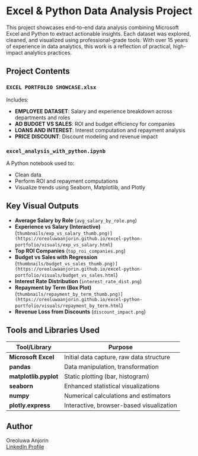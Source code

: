 # Excel & Python Data Analysis Project
This project showcases end-to-end data analysis combining Microsoft Excel and Python to extract actionable insights. Each dataset was explored, cleaned, and visualized using professional-grade tools. With over 15 years of experience in data analytics, this work is a reflection of practical, high-impact analytics practices.

## Project Contents
### `EXCEL PORTFOLIO SHOWCASE.xlsx`
Includes:
- **EMPLOYEE DATASET**: Salary and experience breakdown across departments and roles
- **AD BUDGET VS SALES**: ROI and budget efficiency for companies
- **LOANS AND INTEREST**: Interest computation and repayment analysis
- **PRICE DISCOUNT**: Discount modeling and revenue impact

### `excel_analysis_with_python.ipynb`
A Python notebook used to:
- Clean data
- Perform ROI and repayment computations
- Visualize trends using Seaborn, Matplotlib, and Plotly

## Key Visual Outputs
- **Average Salary by Role** (`avg_salary_by_role.png`)
- **Experience vs Salary (Interactive)**(`thumbnails/exp_vs_salary_thumb.png)](https://oreoluwaanjorin.github.io/excel-python-portfolio/visuals/exp_vs_salary.html`)
- **Top ROI Companies** (`top_roi_companies.png`)
- **Budget vs Sales with Regression** (`thumbnails/budget_vs_sales_thumb.png)](https://oreoluwaanjorin.github.io/excel-python-portfolio/visuals/budget_vs_sales.html`)
- **Interest Rate Distribution** (`interest_rate_dist.png`)
- **Repayment by Term (Box Plot)** (`thumbnails/repayment_by_term_thumb.png)](https://oreoluwaanjorin.github.io/excel-python-portfolio/visuals/repayment_by_term.html`)
- **Revenue Loss from Discounts** (`discount_impact.png`)

## Tools and Libraries Used
| Tool/Library          | Purpose                                      |
|-----------------------|----------------------------------------------|
| **Microsoft Excel**   | Initial data capture, raw data structure     |
| **pandas**            | Data manipulation, transformation            |
| **matplotlib.pyplot** | Static plotting (bar, histogram)             |
| **seaborn**           | Enhanced statistical visualizations          |
| **numpy**             | Numerical calculations and estimators        |
| **plotly.express**    | Interactive, browser-based visualization     |

## Author
Oreoluwa Anjorin  
[LinkedIn Profile](https://www.linkedin.com/in/oreoluwa-anjorin-69a4441aa/)
